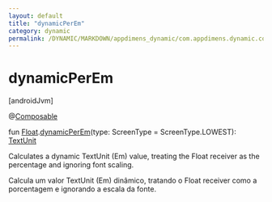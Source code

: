 ```yaml
---
layout: default
title: "dynamicPerEm"
category: dynamic
permalink: /DYNAMIC/MARKDOWN/appdimens_dynamic/com.appdimens.dynamic.compose/-app-dimens/dynamic-per-em.html
---
```


# dynamicPerEm

[androidJvm]

@[Composable](https://developer.android.com/reference/kotlin/androidx/compose/runtime/Composable.html)

fun [Float](https://kotlinlang.org/api/core/kotlin-stdlib/kotlin/-float/index.html).[dynamicPerEm](dynamic-per-em.md)(type: ScreenType = ScreenType.LOWEST): [TextUnit](https://developer.android.com/reference/kotlin/androidx/compose/ui/unit/TextUnit.html)

Calculates a dynamic TextUnit (Em) value, treating the Float receiver as the percentage and ignoring font scaling.

Calcula um valor TextUnit (Em) dinâmico, tratando o Float receiver como a porcentagem e ignorando a escala da fonte.